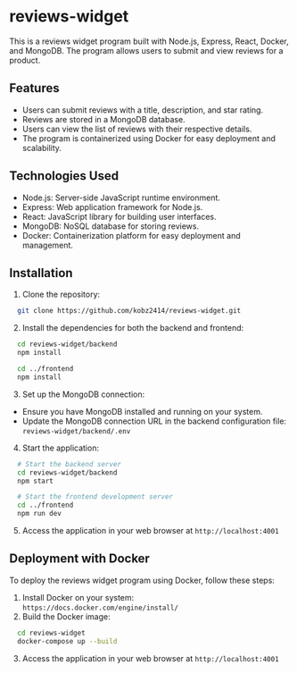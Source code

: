 # reviews-widget

This is a reviews widget program built with Node.js, Express, React, Docker, and MongoDB. The program allows users to submit and view reviews for a product.

## Features

- Users can submit reviews with a title, description, and star rating.
- Reviews are stored in a MongoDB database.
- Users can view the list of reviews with their respective details.
- The program is containerized using Docker for easy deployment and scalability.

## Technologies Used

- Node.js: Server-side JavaScript runtime environment.
- Express: Web application framework for Node.js.
- React: JavaScript library for building user interfaces.
- MongoDB: NoSQL database for storing reviews.
- Docker: Containerization platform for easy deployment and management.

## Installation

1. Clone the repository:

```bash
  git clone https://github.com/kobz2414/reviews-widget.git
```

2. Install the dependencies for both the backend and frontend:

```bash
  cd reviews-widget/backend
  npm install

  cd ../frontend
  npm install
```

3. Set up the MongoDB connection:

- Ensure you have MongoDB installed and running on your system.
- Update the MongoDB connection URL in the backend configuration file: `reviews-widget/backend/.env`

4. Start the application:

```bash
  # Start the backend server
  cd reviews-widget/backend
  npm start

  # Start the frontend development server
  cd ../frontend
  npm run dev
```

5. Access the application in your web browser at `http://localhost:4001`

## Deployment with Docker

To deploy the reviews widget program using Docker, follow these steps:

1. Install Docker on your system: `https://docs.docker.com/engine/install/`
2. Build the Docker image:

```bash
  cd reviews-widget
  docker-compose up --build
```

3. Access the application in your web browser at `http://localhost:4001`
